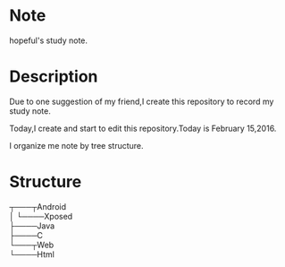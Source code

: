 # Note
hopeful's study note.
# Description
Due to one suggestion of my friend,I create this repository to record my study note.

Today,I create and start to edit this repository.Today is February 15,2016.

I organize me note by tree structure.


# Structure
┬───┬Android<br />
│   └────Xposed<br />
├────Java<br />
├────C<br />
└───┬Web<br />
    └────Html
